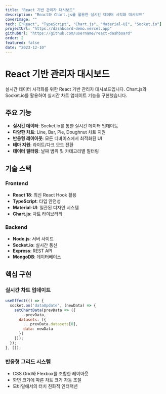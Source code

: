 ```yaml
---
title: "React 기반 관리자 대시보드"
description: "React와 Chart.js를 활용한 실시간 데이터 시각화 대시보드"
coverImage: ""
tech: ["React", "TypeScript", "Chart.js", "Material-UI", "Socket.io"]
projectUrl: "https://dashboard-demo.vercel.app"
githubUrl: "https://github.com/username/react-dashboard"
order: 2
featured: false
date: "2023-12-10"
---
```


# React 기반 관리자 대시보드

실시간 데이터 시각화를 위한 React 기반 관리자 대시보드입니다. Chart.js와 Socket.io를 활용하여 실시간 차트 업데이트 기능을 구현했습니다.

## 주요 기능

- **실시간 데이터**: Socket.io를 통한 실시간 데이터 업데이트
- **다양한 차트**: Line, Bar, Pie, Doughnut 차트 지원
- **반응형 레이아웃**: 모든 디바이스에서 최적화된 UI
- **테마 지원**: 라이트/다크 모드 전환
- **데이터 필터링**: 날짜 범위 및 카테고리별 필터링

## 기술 스택

### Frontend
- **React 18**: 최신 React Hook 활용
- **TypeScript**: 타입 안전성
- **Material-UI**: 일관된 디자인 시스템
- **Chart.js**: 차트 라이브러리

### Backend
- **Node.js**: 서버 사이드
- **Socket.io**: 실시간 통신
- **Express**: REST API
- **MongoDB**: 데이터베이스

## 핵심 구현

### 실시간 차트 업데이트
```javascript
useEffect(() => {
  socket.on('dataUpdate', (newData) => {
    setChartData(prevData => ({
      ...prevData,
      datasets: [{
        ...prevData.datasets[0],
        data: newData
      }]
    }));
  });
}, []);
```

### 반응형 그리드 시스템
- CSS Grid와 Flexbox를 조합한 레이아웃
- 화면 크기에 따른 차트 크기 자동 조절
- 모바일에서의 터치 친화적 인터랙션 